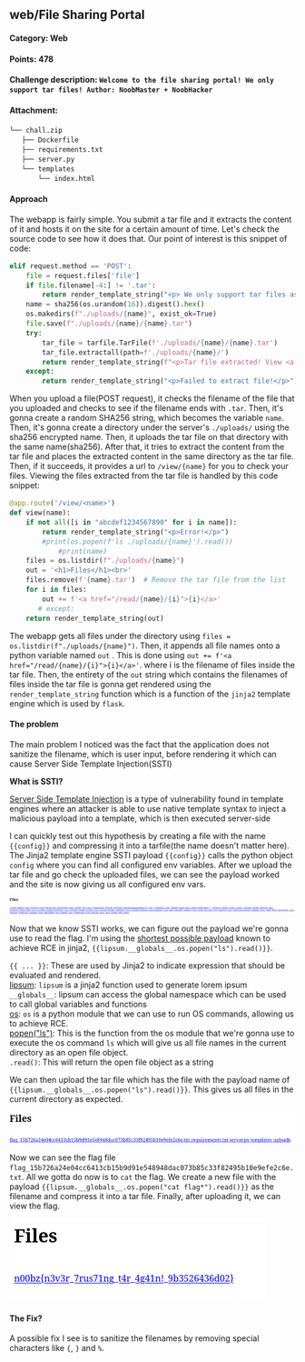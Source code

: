 ## web/File Sharing Portal
#### Category: Web
#### Points: 478

#### Challenge description: `Welcome to the file sharing portal! We only support tar files! Author: NoobMaster + NoobHacker`
#### Attachment: 
```bash
└── chall.zip
   ├── Dockerfile
   ├── requirements.txt
   ├── server.py
   └── templates
       └── index.html
```

#### Approach

The webapp is fairly simple. You submit a tar file and it extracts the content of it and hosts it on the site for a certain amount of time. Let's check the source code to see how it does that. Our point of interest is this snippet of code:
```python
elif request.method == 'POST':
	file = request.files['file']
	if file.filename[-4:] != '.tar':
		return render_template_string("<p> We only support tar files as of right now!</p>")
	name = sha256(os.urandom(16)).digest().hex()
	os.makedirs(f"./uploads/{name}", exist_ok=True)
	file.save(f"./uploads/{name}/{name}.tar")
	try:
		tar_file = tarfile.TarFile(f'./uploads/{name}/{name}.tar')
		tar_file.extractall(path=f'./uploads/{name}/')
		return render_template_string(f"<p>Tar file extracted! View <a href='/view/{name}'>here</a>")
	except:
		return render_template_string("<p>Failed to extract file!</p>")
```
When you upload a file(POST request), it checks the filename of the file that you uploaded and checks to see if the filename ends with `.tar`. Then, it's gonna create a random SHA256 string, which becomes the variable `name`.  Then, it's gonna create a directory under the server's `./uploads/` using the sha256 encrypted name. Then, it uploads the tar file on that directory with the same name(sha256). After that, it tries to extract the content from the tar file and places the extracted content in the same directory as the tar file. Then, if it succeeds, it provides a url to `/view/{name}` for you to check your files. Viewing the files extracted from the tar file is handled by this code snippet:

```python
@app.route('/view/<name>')
def view(name):
    if not all([i in "abcdef1234567890" for i in name]):
        return render_template_string("<p>Error!</p>")
        #print(os.popen(f'ls ./uploads/{name}').read())
            #print(name)
    files = os.listdir(f"./uploads/{name}")
    out = '<h1>Files</h1><br>'
    files.remove(f'{name}.tar')  # Remove the tar file from the list
    for i in files:
        out += f'<a href="/read/{name}/{i}">{i}</a>'
       # except:
    return render_template_string(out)
```

The webapp gets all files under the directory using `files = os.listdir(f"./uploads/{name}")`. 
Then, it appends all file names onto a python variable named `out` .  This is done using `out += f'<a href="/read/{name}/{i}">{i}</a>'`. where i is the filename of files inside the tar file. Then, the entirety of the `out` string which contains the filenames of files inside the tar file is gonna get rendered using the `render_template_string` function which is a function of the `jinja2` template engine which is used by `flask`.
#### The problem

The main problem I noticed was the fact that the application does not sanitize the filename, which is user input, before rendering it which can cause Server Side Template Injection(SSTI)

**What is SSTI?**<br/>

[Server Side Template Injection](https://portswigger.net/web-security/server-side-template-injection) is a type of vulnerability found in template engines where an attacker is able to use native template syntax to inject a malicious payload into a template, which is then executed server-side

I can quickly test out this hypothesis by creating a file with the name `{{config}}` and compressing it into a tarfile(the name doesn't matter here). The Jinja2 template engine SSTI payload `{{config}}` calls the python object `config` where you can find all configured env variables. After we upload the tar file and go check the uploaded files, we can see the payload worked and the site is now giving us all configured env vars.

![config](https://raw.githubusercontent.com/0xL30N3/Writeups/main/Images/ssti.png)

Now that we know SSTI works, we can figure out the payload we're gonna use to read the flag. I'm using the [shortest possible payload](https://twitter.com/podalirius_/status/1655970628648697860) known to achieve RCE in jinja2, 
`{{lipsum.__globals__.os.popen("ls").read()}}`. 

`{{ ... }}`: These are used by Jinja2 to indicate expression that should be evaluated and rendered. <br/>
[lipsum](https://jinja.palletsprojects.com/en/2.11.x/templates/#lipsum): `lipsum` is a jinja2 function used to generate lorem ipsum<br/>
`__globals__`: lipsum can access the global namespace which can be used to call global variables and functions<br/>
[os](https://docs.python.org/3/library/os.html): `os` is a python module that we can use to run OS commands, allowing us to achieve RCE.<br/>
[popen("ls")](https://docs.python.org/3/library/os.html#os.popen):  This is the function from the os module that we're gonna use to execute the os command `ls` which will give us all file names in the current directory as an open file object.<br/>
`.read()`:  This will return the open file object as a string<br/>

We can then upload the tar file which has the file with the payload name of `{{lipsum.__globals__.os.popen("ls").read()}}`.  This gives us all files in the current directory as expected.<br/>

![ls](https://raw.githubusercontent.com/0xL30N3/Writeups/main/Images/ls.png)

Now we can see the flag file `flag_15b726a24e04cc6413cb15b9d91e548948dac073b85c33f82495b10e9efe2c6e.txt`. All we gotta do now is to `cat` the flag.
We create a new file with the payload `{{lipsum.__globals__.os.popen("cat flag*").read()}}` as the filename and compress it into a tar file. Finally, after uploading it, we can view the flag.

![config](https://raw.githubusercontent.com/0xL30N3/Writeups/main/Images/flag.png)

#### The Fix?
A possible fix I see is to sanitize the filenames by removing special characters like `{`, `}` and `%`. 
